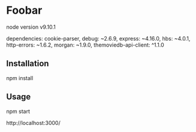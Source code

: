 
# Foobar
node version v9.10.1

dependencies: 
cookie-parser, 
debug: ~2.6.9,
express: ~4.16.0,
hbs: ~4.0.1,
http-errors: ~1.6.2,
morgan: ~1.9.0,
themoviedb-api-client: ^1.1.0

## Installation
npm install

## Usage
npm start

http://localhost:3000/